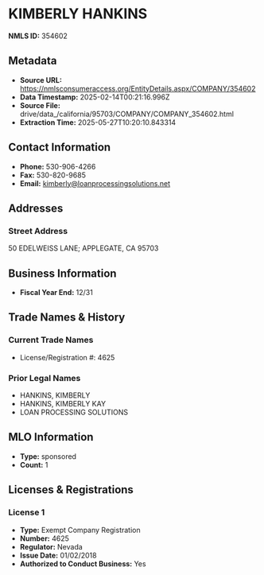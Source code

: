 # KIMBERLY HANKINS

**NMLS ID:** 354602

## Metadata
- **Source URL:** https://nmlsconsumeraccess.org/EntityDetails.aspx/COMPANY/354602
- **Data Timestamp:** 2025-02-14T00:21:16.996Z
- **Source File:** drive/data_/california/95703/COMPANY/COMPANY_354602.html
- **Extraction Time:** 2025-05-27T10:20:10.843314

## Contact Information
- **Phone:** 530-906-4266
- **Fax:** 530-820-9685
- **Email:** kimberly@loanprocessingsolutions.net

## Addresses
### Street Address
50 EDELWEISS LANE; APPLEGATE, CA 95703

## Business Information
- **Fiscal Year End:** 12/31

## Trade Names & History
### Current Trade Names
- License/Registration #: 4625

### Prior Legal Names
- HANKINS, KIMBERLY
- HANKINS, KIMBERLY KAY
- LOAN PROCESSING SOLUTIONS

## MLO Information
- **Type:** sponsored
- **Count:** 1

## Licenses & Registrations

### License 1
- **Type:** Exempt Company Registration
- **Number:** 4625
- **Regulator:** Nevada
- **Issue Date:** 01/02/2018
- **Authorized to Conduct Business:** Yes
